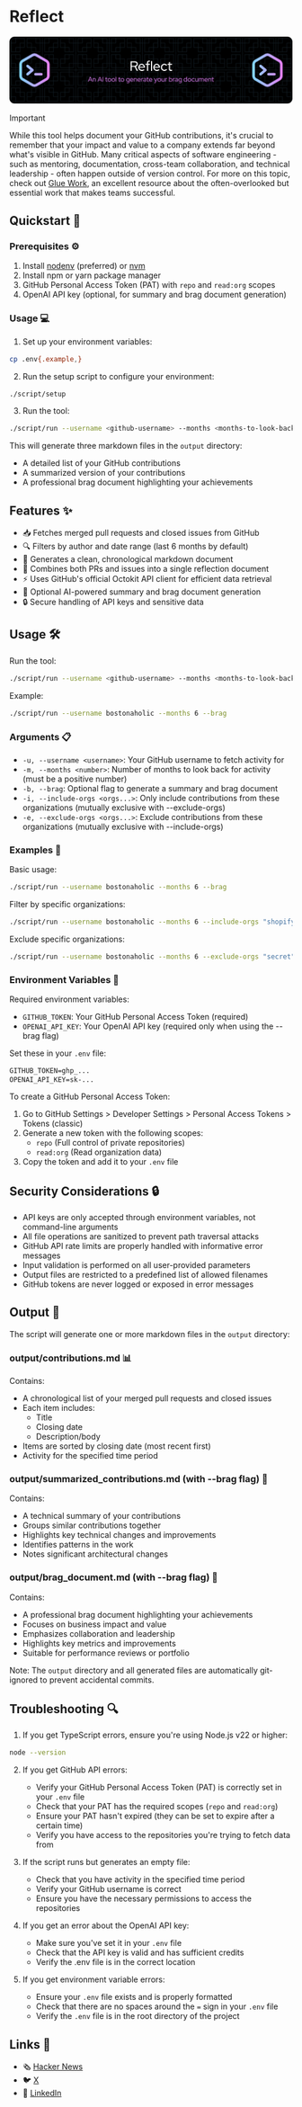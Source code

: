 # Reflect

![Reflect: An AI tool to generate your brag document](assets/github-header-image.png)

> [!IMPORTANT] 
> While this tool helps document your GitHub contributions, it's crucial to remember that your impact and value to a company extends far beyond what's visible in GitHub. Many critical aspects of software engineering - such as mentoring, documentation, cross-team collaboration, and technical leadership - often happen outside of version control. For more on this topic, check out [Glue Work](https://www.noidea.dog/glue), an excellent resource about the often-overlooked but essential work that makes teams successful.

## Quickstart 🚀

### Prerequisites ⚙️

1. Install [nodenv](https://github.com/nodenv/nodenv) (preferred) or [nvm](https://github.com/nvm-sh/nvm)
2. Install npm or yarn package manager
3. GitHub Personal Access Token (PAT) with `repo` and `read:org` scopes
4. OpenAI API key (optional, for summary and brag document generation)

### Usage 💻

1. Set up your environment variables:
```bash
cp .env{.example,}
```

2. Run the setup script to configure your environment:
```bash
./script/setup
```

3. Run the tool:
```bash
./script/run --username <github-username> --months <months-to-look-back> --brag
```

This will generate three markdown files in the `output` directory:
- A detailed list of your GitHub contributions
- A summarized version of your contributions
- A professional brag document highlighting your achievements

## Features ✨

- 📥 Fetches merged pull requests and closed issues from GitHub
- 🔍 Filters by author and date range (last 6 months by default)
- 📝 Generates a clean, chronological markdown document
- 🔄 Combines both PRs and issues into a single reflection document
- ⚡ Uses GitHub's official Octokit API client for efficient data retrieval
- 🤖 Optional AI-powered summary and brag document generation
- 🔒 Secure handling of API keys and sensitive data

## Usage 🛠️

Run the tool:
```bash
./script/run --username <github-username> --months <months-to-look-back> [--brag]
```

Example:
```bash
./script/run --username bostonaholic --months 6 --brag
```

### Arguments 📋

- `-u, --username <username>`: Your GitHub username to fetch activity for
- `-m, --months <number>`: Number of months to look back for activity (must be a positive number)
- `-b, --brag`: Optional flag to generate a summary and brag document
- `-i, --include-orgs <orgs...>`: Only include contributions from these organizations (mutually exclusive with --exclude-orgs)
- `-e, --exclude-orgs <orgs...>`: Exclude contributions from these organizations (mutually exclusive with --include-orgs)

### Examples 🚀

Basic usage:
```bash
./script/run --username bostonaholic --months 6 --brag
```

Filter by specific organizations:
```bash
./script/run --username bostonaholic --months 6 --include-orgs "shopify" "github"
```

Exclude specific organizations:
```bash
./script/run --username bostonaholic --months 6 --exclude-orgs "secret" "archived"
```

### Environment Variables 🔐

Required environment variables:
- `GITHUB_TOKEN`: Your GitHub Personal Access Token (required)
- `OPENAI_API_KEY`: Your OpenAI API key (required only when using the --brag flag)

Set these in your `.env` file:
```
GITHUB_TOKEN=ghp_...
OPENAI_API_KEY=sk-...
```

To create a GitHub Personal Access Token:
1. Go to GitHub Settings > Developer Settings > Personal Access Tokens > Tokens (classic)
2. Generate a new token with the following scopes:
   - `repo` (Full control of private repositories)
   - `read:org` (Read organization data)
3. Copy the token and add it to your `.env` file

## Security Considerations 🔒

- API keys are only accepted through environment variables, not command-line arguments
- All file operations are sanitized to prevent path traversal attacks
- GitHub API rate limits are properly handled with informative error messages
- Input validation is performed on all user-provided parameters
- Output files are restricted to a predefined list of allowed filenames
- GitHub tokens are never logged or exposed in error messages

## Output 📁

The script will generate one or more markdown files in the `output` directory:

### output/contributions.md 📊
Contains:
- A chronological list of your merged pull requests and closed issues
- Each item includes:
  - Title
  - Closing date
  - Description/body
- Items are sorted by closing date (most recent first)
- Activity for the specified time period

### output/summarized_contributions.md (with --brag flag) 📝
Contains:
- A technical summary of your contributions
- Groups similar contributions together
- Highlights key technical changes and improvements
- Identifies patterns in the work
- Notes significant architectural changes

### output/brag_document.md (with --brag flag) 🎯
Contains:
- A professional brag document highlighting your achievements
- Focuses on business impact and value
- Emphasizes collaboration and leadership
- Highlights key metrics and improvements
- Suitable for performance reviews or portfolio

Note: The `output` directory and all generated files are automatically git-ignored to prevent accidental commits.

## Troubleshooting 🔍

1. If you get TypeScript errors, ensure you're using Node.js v22 or higher:

```bash
node --version
```

2. If you get GitHub API errors:
   - Verify your GitHub Personal Access Token (PAT) is correctly set in your `.env` file
   - Check that your PAT has the required scopes (`repo` and `read:org`)
   - Ensure your PAT hasn't expired (they can be set to expire after a certain time)
   - Verify you have access to the repositories you're trying to fetch data from

3. If the script runs but generates an empty file:
   - Check that you have activity in the specified time period
   - Verify your GitHub username is correct
   - Ensure you have the necessary permissions to access the repositories

4. If you get an error about the OpenAI API key:
   - Make sure you've set it in your `.env` file
   - Check that the API key is valid and has sufficient credits
   - Verify the .env file is in the correct location

5. If you get environment variable errors:
   - Ensure your `.env` file exists and is properly formatted
   - Check that there are no spaces around the `=` sign in your `.env` file
   - Verify the `.env` file is in the root directory of the project

## Links 🔗

- 🗞️ [Hacker News](https://news.ycombinator.com/item?id=43519484)
- 🐦 [X](https://x.com/bostonaholic/status/1906119726948073824)
- 💼 [LinkedIn](https://www.linkedin.com/posts/bostonaholic_github-bostonaholicreflect-an-ai-tool-activity-7311885477546991616-JDzT)
